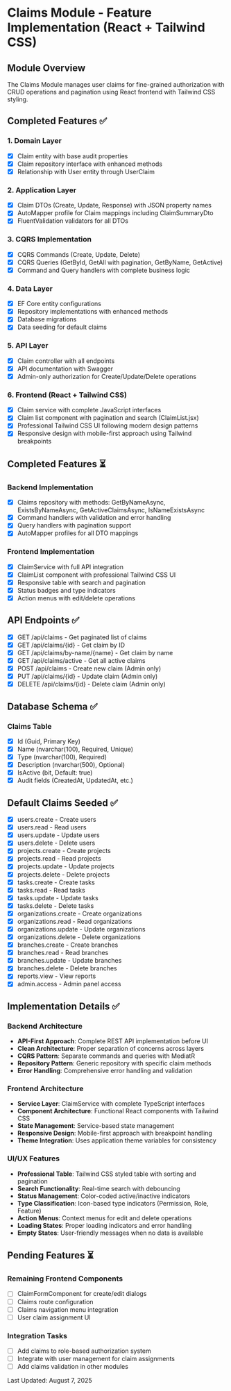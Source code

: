# Claims Module - Feature Implementation (React + Tailwind CSS)

## Module Overview
The Claims Module manages user claims for fine-grained authorization with CRUD operations and pagination using React frontend with Tailwind CSS styling.

## Completed Features ✅

### 1. Domain Layer
- [x] Claim entity with base audit properties
- [x] Claim repository interface with enhanced methods
- [x] Relationship with User entity through UserClaim

### 2. Application Layer
- [x] Claim DTOs (Create, Update, Response) with JSON property names
- [x] AutoMapper profile for Claim mappings including ClaimSummaryDto
- [x] FluentValidation validators for all DTOs

### 3. CQRS Implementation
- [x] CQRS Commands (Create, Update, Delete)
- [x] CQRS Queries (GetById, GetAll with pagination, GetByName, GetActive)
- [x] Command and Query handlers with complete business logic

### 4. Data Layer
- [x] EF Core entity configurations
- [x] Repository implementations with enhanced methods
- [x] Database migrations
- [x] Data seeding for default claims

### 5. API Layer
- [x] Claim controller with all endpoints
- [x] API documentation with Swagger
- [x] Admin-only authorization for Create/Update/Delete operations

### 6. Frontend (React + Tailwind CSS)
- [x] Claim service with complete JavaScript interfaces
- [x] Claim list component with pagination and search (ClaimList.jsx)
- [x] Professional Tailwind CSS UI following modern design patterns
- [x] Responsive design with mobile-first approach using Tailwind breakpoints

## Completed Features ⏳

### Backend Implementation
- [x] Claims repository with methods: GetByNameAsync, ExistsByNameAsync, GetActiveClaimsAsync, IsNameExistsAsync
- [x] Command handlers with validation and error handling
- [x] Query handlers with pagination support
- [x] AutoMapper profiles for all DTO mappings

### Frontend Implementation
- [x] ClaimService with full API integration
- [x] ClaimList component with professional Tailwind CSS UI
- [x] Responsive table with search and pagination
- [x] Status badges and type indicators
- [x] Action menus with edit/delete operations

## API Endpoints ✅
- [x] GET /api/claims - Get paginated list of claims
- [x] GET /api/claims/{id} - Get claim by ID
- [x] GET /api/claims/by-name/{name} - Get claim by name
- [x] GET /api/claims/active - Get all active claims
- [x] POST /api/claims - Create new claim (Admin only)
- [x] PUT /api/claims/{id} - Update claim (Admin only)
- [x] DELETE /api/claims/{id} - Delete claim (Admin only)

## Database Schema ✅

### Claims Table
- [x] Id (Guid, Primary Key)
- [x] Name (nvarchar(100), Required, Unique)
- [x] Type (nvarchar(100), Required)
- [x] Description (nvarchar(500), Optional)
- [x] IsActive (bit, Default: true)
- [x] Audit fields (CreatedAt, UpdatedAt, etc.)

## Default Claims Seeded ✅
- [x] users.create - Create users
- [x] users.read - Read users
- [x] users.update - Update users
- [x] users.delete - Delete users
- [x] projects.create - Create projects
- [x] projects.read - Read projects
- [x] projects.update - Update projects
- [x] projects.delete - Delete projects
- [x] tasks.create - Create tasks
- [x] tasks.read - Read tasks
- [x] tasks.update - Update tasks
- [x] tasks.delete - Delete tasks
- [x] organizations.create - Create organizations
- [x] organizations.read - Read organizations
- [x] organizations.update - Update organizations
- [x] organizations.delete - Delete organizations
- [x] branches.create - Create branches
- [x] branches.read - Read branches
- [x] branches.update - Update branches
- [x] branches.delete - Delete branches
- [x] reports.view - View reports
- [x] admin.access - Admin panel access

## Implementation Details ✅

### Backend Architecture
- **API-First Approach**: Complete REST API implementation before UI
- **Clean Architecture**: Proper separation of concerns across layers
- **CQRS Pattern**: Separate commands and queries with MediatR
- **Repository Pattern**: Generic repository with specific claim methods
- **Error Handling**: Comprehensive error handling and validation

### Frontend Architecture
- **Service Layer**: ClaimService with complete TypeScript interfaces
- **Component Architecture**: Functional React components with Tailwind CSS
- **State Management**: Service-based state management
- **Responsive Design**: Mobile-first approach with breakpoint handling
- **Theme Integration**: Uses application theme variables for consistency

### UI/UX Features
- **Professional Table**: Tailwind CSS styled table with sorting and pagination
- **Search Functionality**: Real-time search with debouncing
- **Status Management**: Color-coded active/inactive indicators
- **Type Classification**: Icon-based type indicators (Permission, Role, Feature)
- **Action Menus**: Context menus for edit and delete operations
- **Loading States**: Proper loading indicators and error handling
- **Empty States**: User-friendly messages when no data is available

## Pending Features ⏳

### Remaining Frontend Components
- [ ] ClaimFormComponent for create/edit dialogs
- [ ] Claims route configuration
- [ ] Claims navigation menu integration
- [ ] User claim assignment UI

### Integration Tasks
- [ ] Add claims to role-based authorization system
- [ ] Integrate with user management for claim assignments
- [ ] Add claims validation in other modules

Last Updated: August 7, 2025
